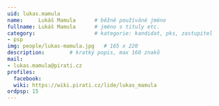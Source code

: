```yaml
---
uid: lukas.mamula
name:     Lukáš Mamula  	# běžně používáné jméno
fullname: Lukáš Mamula  	# jméno s tituly etc.
category:                 	# kategorie: kandidat, pks, zastupitel
- psp
img: people/lukas-mamula.jpg   # 165 x 220
description:    	# kratký popis, max 160 znaků
mail:
- lukas.mamula@pirati.cz
profiles:
  facebook:
  wiki: https://wiki.pirati.cz/lide/lukas_mamula
ordpsp: 15
---
```

